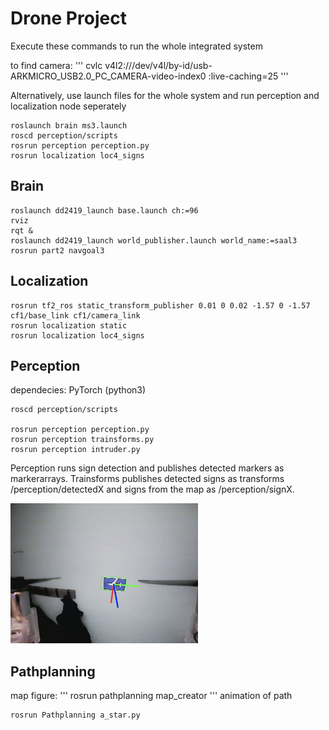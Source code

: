 # Drone Project
Execute these commands to run the whole integrated system

to find camera: 
'''
cvlc v4l2:///dev/v4l/by-id/usb-ARKMICRO_USB2.0_PC_CAMERA-video-index0 :live-caching=25
'''

Alternatively, use launch files for the whole system and run perception and localization node seperately
```
roslaunch brain ms3.launch
roscd perception/scripts
rosrun perception perception.py
rosrun localization loc4_signs
```

## Brain
```
roslaunch dd2419_launch base.launch ch:=96
rviz
rqt &
roslaunch dd2419_launch world_publisher.launch world_name:=saal3
rosrun part2 navgoal3
```

## Localization
```
rosrun tf2_ros static_transform_publisher 0.01 0 0.02 -1.57 0 -1.57 cf1/base_link cf1/camera_link
rosrun localization static
rosrun localization loc4_signs
```

## Perception
dependecies: PyTorch (python3)

```
roscd perception/scripts

rosrun perception perception.py
rosrun perception trainsforms.py
rosrun perception intruder.py
```
Perception runs sign detection and publishes detected markers as markerarrays.
Trainsforms publishes detected signs as transforms /perception/detectedX
and signs from the map as /perception/signX.

<img src="pose_estimation.png" alt="pose_estimation" width="300"/>

## Pathplanning
map figure:
'''
rosrun pathplanning map_creator
'''
animation of path
```
rosrun Pathplanning a_star.py
```
